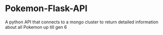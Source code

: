 # Pokemon-Flask-API
A python API that connects to a mongo cluster to return detailed information about all Pokemon up till gen 6

